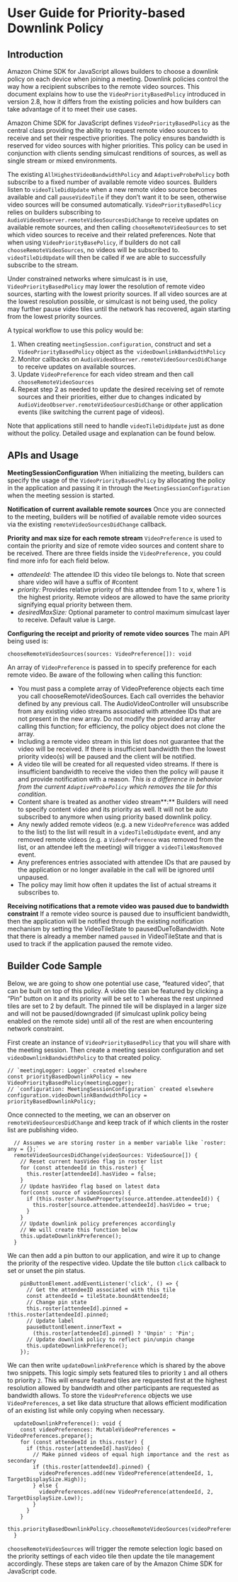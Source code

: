 # User Guide for Priority-based Downlink Policy

## Introduction

Amazon Chime SDK for JavaScript allows builders to choose a downlink policy on each device when joining a meeting. Downlink policies control the way how a recipient subscribes to the remote video sources. This document explains how to use the `VideoPriorityBasedPolicy` introduced in version 2.8, how it differs from the existing policies and how builders can take advantage of it to meet their use cases.

Amazon Chime SDK for JavaScript defines `VideoPriorityBasedPolicy` as the central class providing the ability to request remote video sources to receive and set their respective priorities. The policy ensures bandwidth is reserved for video sources with higher priorities. This policy can be used in conjunction with clients sending simulcast renditions of sources, as well as single stream or mixed environments.

The existing `AllHighestVideoBandwidthPolicy` and `AdaptiveProbePolicy` both subscribe to a fixed number of available remote video sources. Builders listen to `videoTileDidUpdate` when a new remote video source becomes available and call `pauseVideoTile` if they don’t want it to be seen, otherwise video sources will be consumed automatically. `VideoPriorityBasedPolicy` relies on builders subscribing to `AudioVideoObserver.remoteVideoSourcesDidChange` to receive updates on available remote sources, and then calling `chooseRemoteVideoSources` to set which video sources to receive and their related preferences. Note that when using `VideoPriorityBasePolicy`, if builders do not call `chooseRemoteVideoSources`, no videos will be subscribed to. `videoTileDidUpdate` will then be called if we are able to successfully subscribe to the stream.

Under constrained networks where simulcast is in use, `VideoPriorityBasedPolicy` may lower the resolution of remote video sources, starting with the lowest priority sources. If all video sources are at the lowest resolution possible, or simulcast is not being used, the policy may further pause video tiles until the network has recovered, again starting from the lowest priority sources.

A typical workflow to use this policy would be:

1. When creating `meetingSession.configuration`, construct and set a `VideoPriorityBasedPolicy` object as the` videoDownlinkBandwidthPolicy`
2. Monitor callbacks on `AudioVideoObserver.remoteVideoSourcesDidChange` to receive updates on available sources.
3. Update `VideoPreference` for each video stream and then call `chooseRemoteVideoSources`
4. Repeat step 2 as needed to update the desired receiving set of remote sources and their priorities, either due to changes indicated by `AudioVideoObserver.remoteVideoSourcesDidChange` or other application events (like switching the current page of videos).


Note that applications still need to handle `videoTileDidUpdate` just as done without the policy. Detailed usage and explanation can be found below.

## APIs and Usage

**MeetingSessionConfiguration**
When initializing the meeting, builders can specify the usage of the `VideoPriorityBasedPolicy` by allocating the policy in the application and passing it in through the `MeetingSessionConfiguration` when the meeting session is started. 

**Notification of current available remote sources**
Once you are connected to the meeting, builders will be notified of available remote video sources via the existing `remoteVideoSourcesDidChange` callback.

**Priority and max size for each remote stream**
`VideoPreference` is used to contain the priority and size of remote video sources and content share to be received. There are three fields inside the `VideoPreference,` you could find more info for each field below.

* _*attendeeId:*_  The attendee ID this video tile belongs to. Note that screen share video will have a suffix of #content
* _*priority:*_ Provides relative priority of this attendee from 1 to x, where 1 is the highest priority. Remote videos are allowed to have the same priority signifying equal priority between them.
* *_desiredMaxSize:_* Optional parameter to control maximum simulcast layer to receive. Default value is Large. 

**Configuring the receipt and priority of remote video sources** 
The main API being used is:

```
chooseRemoteVideoSources(sources: VideoPreference[]): void
```

An array of `VideoPreference` is passed in to specify preference for each remote video. 
Be aware of the following when calling this function: 

* You must pass a complete array of VideoPreference objects each time you call chooseRemoteVideoSources. Each call overrides the behavior defined by any previous call. The AudioVideoController will unsubscribe from any existing video streams associated with attendee IDs that are not present in the new array. Do not modify the provided array after calling this function; for efficiency, the policy object does not clone the array.
* Including a remote video stream in this list does not guarantee that the video will be received. If there is insufficient bandwidth then the lowest priority video(s) will be paused and the client will be notified.
* A video tile will be created for all requested video streams. If there is insufficient bandwidth to receive the video then the policy will pause it and provide notification with a reason. *This is a difference in behavior from the current `AdaptiveProbePolicy` which removes the tile for this condition.*
* Content share is treated as another video stream**:** Builders will need to specify content video and its priority as well. It will not be auto subscribed to anymore when using priority based downlink policy.
* Any newly added remote videos (e.g. a new `VideoPreference` was added to the list) to the list will result in a `videoTileDidUpdate` event, and any removed remote videos (e.g. a `VideoPreference` was removed from the list, or an attendee left the meeting) will trigger a `videoTileWasRemoved` event.
* Any preferences entries associated with attendee IDs that are paused by the application or no longer available in the call will be ignored until unpaused.
* The policy may limit how often it updates the list of actual streams it subscribes to.


**Receiving notifications that a remote video was paused due to bandwidth constraint**
If a remote video source is paused due to insufficient bandwidth, then the application will be notified through the existing notification mechanism by setting the VideoTileState to pausedDueToBandwidth. Note that there is already a member named `paused` in VideoTileState and that is used to track if the application paused the remote video.

## Builder Code Sample

Below, we are going to show one potential use case, “featured video”, that can be built on top of this policy.
A video tile can be featured by clicking a “Pin” button on it and its priority will be set to 1 whereas the rest unpinned tiles are set to 2 by default. The pinned tile will be displayed in a larger size and will not be paused/downgraded (if simulcast uplink policy being enabled on the remote side) until all of the rest are when encountering network constraint. 

First create an instance of `VideoPriorityBasedPolicy` that you will share with the meeting session. Then create a meeting session configuration and set `videoDownlinkBandwidthPolicy` to that created policy.

```
// `meetingLogger: Logger` created elsewhere
const priorityBasedDownlinkPolicy = new VideoPriorityBasedPolicy(meetingLogger);
// `configuration: MeetingSessionConfiguration` created elsewhere
configuration.videoDownlinkBandwidthPolicy = priorityBasedDownlinkPolicy;
```

Once connected to the meeting, we can an observer on `remoteVideoSourcesDidChange` and keep track of if which clients in the roster list are publishing video.

```
  // Assumes we are storing roster in a member variable like `roster: any = {};`
  remoteVideoSourcesDidChange(videoSources: VideoSource[]) {
    // Reset current hasVideo flag in roster list
    for (const attendeeId in this.roster) {
      this.roster[attendeeId].hasVideo = false;
    }
    // Update hasVideo flag based on latest data
    for(const source of videoSources) {
      if (this.roster.hasOwnProperty(source.attendee.attendeeId)) {
        this.roster[source.attendee.attendeeId].hasVideo = true;
      }
    }
    // Update downlink policy preferences accordingly
    // We will create this function below
    this.updateDownlinkPreference();
  }
```

We can then add a pin button to our application, and wire it up to change the priority of the respective video.  Update the tile button `click` callback to set or unset the pin status.

```
    pinButtonElement.addEventListener('click', () => {
      // Get the attendeeID associated with this tile
      const attendeeId = tileState.boundAttendeeId;
      // Change pin state
      this.roster[attendeeId].pinned = !this.roster[attendeeId].pinned;
      // Update label
      pauseButtonElement.innerText =
        (this.roster[attendeeId].pinned) ? 'Unpin' : 'Pin';
      // Update downlink policy to reflect pin/unpin change
      this.updateDownlinkPreference();
    });
```

We can then write `updateDownlinkPreference` which is shared by the above two snippets. This logic simply sets featured tiles to priority `1` and all others to priority `2`. This will ensure featured tiles are requested first at the highest resolution allowed by bandwidth and other participants are requested as bandwidth allows. To store the `VideoPreference` objects we use `VideoPreferences`, a set like data structure that allows efficient modification of an existing list while only copying when necessary.

```
  updateDownlinkPreference(): void {
    const videoPreferences: MutableVideoPreferences = VideoPreferences.prepare();
    for (const attendeeId in this.roster) {
      if (this.roster[attendeeId].hasVideo) {
        // Make pinned videos of equal high importance and the rest as secondary
        if (this.roster[attendeeId].pinned) {
          videoPreferences.add(new VideoPreference(attendeeId, 1, TargetDisplaySize.High));
        } else {
          videoPreferences.add(new VideoPreference(attendeeId, 2, TargetDisplaySize.Low));
        }
      }
    }
    this.priorityBasedDownlinkPolicy.chooseRemoteVideoSources(videoPreferences.build());
  } 
```

`chooseRemoteVideoSources` will trigger the remote selection logic based on the priority settings of each video tile then update the tile management accordingly. These steps are taken care of by the Amazon Chime SDK for JavaScript code.

